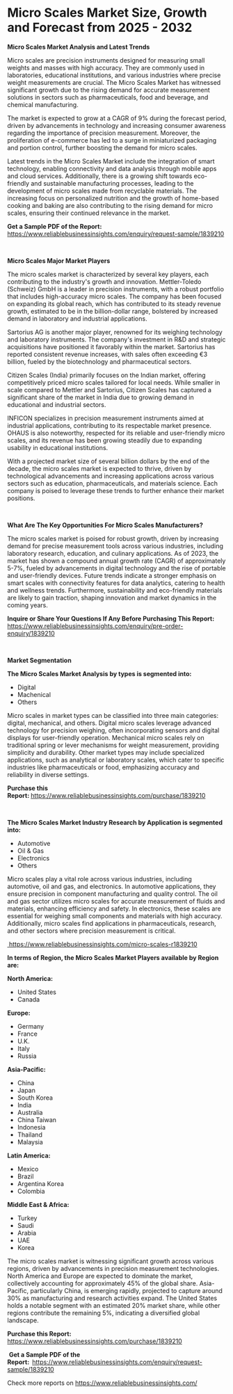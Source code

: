<p><h1>Micro Scales Market Size, Growth and Forecast from 2025 - 2032</h1></p><p><strong>Micro Scales Market Analysis and Latest Trends</strong></p>
<p><p>Micro scales are precision instruments designed for measuring small weights and masses with high accuracy. They are commonly used in laboratories, educational institutions, and various industries where precise weight measurements are crucial. The Micro Scales Market has witnessed significant growth due to the rising demand for accurate measurement solutions in sectors such as pharmaceuticals, food and beverage, and chemical manufacturing.</p><p>The market is expected to grow at a CAGR of 9% during the forecast period, driven by advancements in technology and increasing consumer awareness regarding the importance of precision measurement. Moreover, the proliferation of e-commerce has led to a surge in miniaturized packaging and portion control, further boosting the demand for micro scales.</p><p>Latest trends in the Micro Scales Market include the integration of smart technology, enabling connectivity and data analysis through mobile apps and cloud services. Additionally, there is a growing shift towards eco-friendly and sustainable manufacturing processes, leading to the development of micro scales made from recyclable materials. The increasing focus on personalized nutrition and the growth of home-based cooking and baking are also contributing to the rising demand for micro scales, ensuring their continued relevance in the market.</p></p>
<p><strong>Get a Sample PDF of the Report:&nbsp;</strong> <a href="https://www.reliablebusinessinsights.com/enquiry/request-sample/1839210?utm_campaign=2731&utm_medium=2&utm_source=Github&utm_content=ia&utm_term=10042025&utm_id=micro-scales">https://www.reliablebusinessinsights.com/enquiry/request-sample/1839210</a></p>
<p>&nbsp;</p>
<p><strong>Micro Scales Major Market Players</strong></p>
<p><p>The micro scales market is characterized by several key players, each contributing to the industry's growth and innovation. Mettler-Toledo (Schweiz) GmbH is a leader in precision instruments, with a robust portfolio that includes high-accuracy micro scales. The company has been focused on expanding its global reach, which has contributed to its steady revenue growth, estimated to be in the billion-dollar range, bolstered by increased demand in laboratory and industrial applications.</p><p>Sartorius AG is another major player, renowned for its weighing technology and laboratory instruments. The company's investment in R&D and strategic acquisitions have positioned it favorably within the market. Sartorius has reported consistent revenue increases, with sales often exceeding €3 billion, fueled by the biotechnology and pharmaceutical sectors.</p><p>Citizen Scales (India) primarily focuses on the Indian market, offering competitively priced micro scales tailored for local needs. While smaller in scale compared to Mettler and Sartorius, Citizen Scales has captured a significant share of the market in India due to growing demand in educational and industrial sectors.</p><p>INFICON specializes in precision measurement instruments aimed at industrial applications, contributing to its respectable market presence. OHAUS is also noteworthy, respected for its reliable and user-friendly micro scales, and its revenue has been growing steadily due to expanding usability in educational institutions.</p><p>With a projected market size of several billion dollars by the end of the decade, the micro scales market is expected to thrive, driven by technological advancements and increasing applications across various sectors such as education, pharmaceuticals, and materials science. Each company is poised to leverage these trends to further enhance their market positions.</p></p>
<p>&nbsp;</p>
<p><strong>What Are The Key Opportunities For Micro Scales Manufacturers?</strong></p>
<p><p>The micro scales market is poised for robust growth, driven by increasing demand for precise measurement tools across various industries, including laboratory research, education, and culinary applications. As of 2023, the market has shown a compound annual growth rate (CAGR) of approximately 5-7%, fueled by advancements in digital technology and the rise of portable and user-friendly devices. Future trends indicate a stronger emphasis on smart scales with connectivity features for data analytics, catering to health and wellness trends. Furthermore, sustainability and eco-friendly materials are likely to gain traction, shaping innovation and market dynamics in the coming years.</p></p>
<p><strong>Inquire or Share Your Questions If Any Before Purchasing This Report:</strong> <a href="https://www.reliablebusinessinsights.com/enquiry/pre-order-enquiry/1839210?utm_campaign=2731&utm_medium=2&utm_source=Github&utm_content=ia&utm_term=10042025&utm_id=micro-scales">https://www.reliablebusinessinsights.com/enquiry/pre-order-enquiry/1839210</a></p>
<p>&nbsp;</p>
<p><strong>Market Segmentation</strong></p>
<p><strong>The Micro Scales Market Analysis by types is segmented into:</strong></p>
<p><ul><li>Digital</li><li>Machenical</li><li>Others</li></ul></p>
<p><p>Micro scales in market types can be classified into three main categories: digital, mechanical, and others. Digital micro scales leverage advanced technology for precision weighing, often incorporating sensors and digital displays for user-friendly operation. Mechanical micro scales rely on traditional spring or lever mechanisms for weight measurement, providing simplicity and durability. Other market types may include specialized applications, such as analytical or laboratory scales, which cater to specific industries like pharmaceuticals or food, emphasizing accuracy and reliability in diverse settings.</p></p>
<p><strong>Purchase this Report:&nbsp;</strong><a href="https://www.reliablebusinessinsights.com/purchase/1839210?utm_campaign=2731&utm_medium=2&utm_source=Github&utm_content=ia&utm_term=10042025&utm_id=micro-scales">https://www.reliablebusinessinsights.com/purchase/1839210</a></p>
<p>&nbsp;</p>
<p><strong>The Micro Scales Market Industry Research by Application is segmented into:</strong></p>
<p><ul><li>Automotive</li><li>Oil & Gas</li><li>Electronics</li><li>Others</li></ul></p>
<p><p>Micro scales play a vital role across various industries, including automotive, oil and gas, and electronics. In automotive applications, they ensure precision in component manufacturing and quality control. The oil and gas sector utilizes micro scales for accurate measurement of fluids and materials, enhancing efficiency and safety. In electronics, these scales are essential for weighing small components and materials with high accuracy. Additionally, micro scales find applications in pharmaceuticals, research, and other sectors where precision measurement is critical.</p></p>
<p><a href="https://www.reliablebusinessinsights.com/micro-scales-r1839210?utm_campaign=2731&utm_medium=2&utm_source=Github&utm_content=ia&utm_term=10042025&utm_id=micro-scales">&nbsp;https://www.reliablebusinessinsights.com/micro-scales-r1839210</a></p>
<p><strong>In terms of Region, the Micro Scales Market Players available by Region are:</strong></p>
<p>
    <p> <strong> North America: </strong>
        <ul>
            <li>United States</li>
            <li>Canada</li>
        </ul>
        </p> 
    <p> <strong> Europe: </strong>
        <ul>
            <li>Germany</li>
            <li>France</li>
            <li>U.K.</li>
            <li>Italy</li>
            <li>Russia</li>
        </ul>
        </p> 
    <p> <strong> Asia-Pacific: </strong>
        <ul>
            <li>China</li>
            <li>Japan</li>
            <li>South Korea</li>
            <li>India</li>
            <li>Australia</li>
            <li>China Taiwan</li>
            <li>Indonesia</li>
            <li>Thailand</li>
            <li>Malaysia</li>
        </ul>
        </p> 
    <p> <strong> Latin America: </strong>
        <ul>
            <li>Mexico</li>
            <li>Brazil</li>
            <li>Argentina Korea</li>
            <li>Colombia</li>
        </ul>
        </p> 
    <p> <strong> Middle East & Africa: </strong>
        <ul>
            <li>Turkey</li>
            <li>Saudi</li>
            <li>Arabia</li>
            <li>UAE</li>
            <li>Korea</li>
        </ul>
    </p>
    </p>
<p><p>The micro scales market is witnessing significant growth across various regions, driven by advancements in precision measurement technologies. North America and Europe are expected to dominate the market, collectively accounting for approximately 45% of the global share. Asia-Pacific, particularly China, is emerging rapidly, projected to capture around 30% as manufacturing and research activities expand. The United States holds a notable segment with an estimated 20% market share, while other regions contribute the remaining 5%, indicating a diversified global landscape.</p></p>
<p><strong>Purchase this Report: </strong><a href="https://www.reliablebusinessinsights.com/purchase/1839210?utm_campaign=2731&utm_medium=2&utm_source=Github&utm_content=ia&utm_term=10042025&utm_id=micro-scales">https://www.reliablebusinessinsights.com/purchase/1839210</a></p>
<p>&nbsp;<strong>Get a Sample PDF of the Report:&nbsp;&nbsp;</strong><a href="https://www.reliablebusinessinsights.com/enquiry/request-sample/1839210?utm_campaign=2731&utm_medium=2&utm_source=Github&utm_content=ia&utm_term=10042025&utm_id=micro-scales">https://www.reliablebusinessinsights.com/enquiry/request-sample/1839210</a></p>
<p><strong></strong></p>
<p>Check more reports on <a href="https://www.reliablebusinessinsights.com/?utm_campaign=2731&utm_medium=2&utm_source=Github&utm_content=ia&utm_term=10042025&utm_id=micro-scales">https://www.reliablebusinessinsights.com/</a></p>